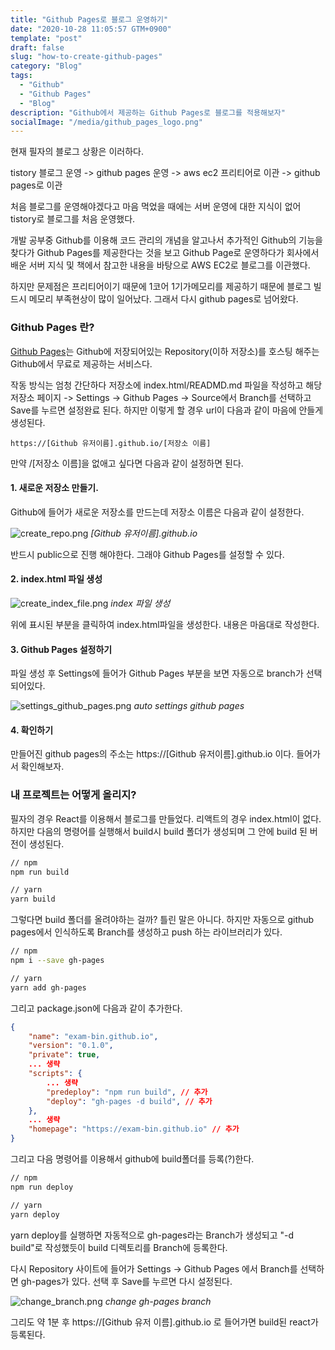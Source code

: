 ```yaml
---
title: "Github Pages로 블로그 운영하기"
date: "2020-10-28 11:05:57 GTM+0900"
template: "post"
draft: false
slug: "how-to-create-github-pages"
category: "Blog"
tags:
  - "Github"
  - "Github Pages"
  - "Blog"
description: "Github에서 제공하는 Github Pages로 블로그를 적용해보자"
socialImage: "/media/github_pages_logo.png"
---
```


현재 필자의 블로그 상황은 이러하다.

tistory 블로그 운영 -> github pages 운영 -> aws ec2 프리티어로 이관 -> github pages로 이관

처음 블로그를 운영해야겠다고 마음 먹었을 때에는 서버 운영에 대한 지식이 없어 tistory로 블로그를 처음 운영했다.

개발 공부중 Github를 이용해 코드 관리의 개념을 알고나서 추가적인 Github의 기능을 찾다가 Github Pages를 제공한다는 것을 보고 Github Page로 운영하다가 회사에서 배운 서버 지식 및 책에서 참고한 내용을 바탕으로 AWS EC2로 블로그를 이관했다.

하지만 문제점은 프리티어이기 때문에 1코어 1기가메모리를 제공하기 때문에 블로그 빌드시 메모리 부족현상이 많이 일어났다. 그래서 다시 github pages로 넘어왔다.

### Github Pages 란?

[Github Pages](https://pages.github.com/)는 Github에 저장되어있는 Repository(이하 저장소)를 호스팅 해주는 Github에서 무료로 제공하는 서비스다.

작동 방식는 엄청 간단하다 저장소에 index.html/READMD.md 파일을 작성하고 해당 저장소 페이지 -> Settings -> Github Pages -> Source에서 Branch를 선택하고 Save를 누르면 설정완료 된다. 하지만 이렇게 할 경우 url이 다음과 같이 마음에 안들게 생성된다.

```
https://[Github 유저이름].github.io/[저장소 이름]
```

만약 /[저장소 이름]을 없애고 싶다면 다음과 같이 설정하면 된다.

#### 1. 새로운 저장소 만들기.

Github에 들어가 새로운 저장소를 만드는데 저장소 이름은 다음과 같이 설정한다.

![create_repo.png](/media/create_repo.png) _[Github 유저이름].github.io_

반드시 public으로 진행 해야한다. 그래야 Github Pages를 설정할 수 있다.

#### 2. index.html 파일 생성

![create_index_file.png](/media/create_index_file.png) _index 파일 생성_

위에 표시된 부분을 클릭하여 index.html파일을 생성한다. 내용은 마음대로 작성한다.

#### 3. Github Pages 설정하기

파일 생성 후 Settings에 들어가 Github Pages 부분을 보면 자동으로 branch가 선택되어있다.

![settings_github_pages.png](/media/settings_github_pages.png) _auto settings github pages_

#### 4. 확인하기

만들어진 github pages의 주소는 https://[Github 유저이름].github.io 이다.
들어가서 확인해보자.

### 내 프로젝트는 어떻게 올리지?

필자의 경우 React를 이용해서 블로그를 만들었다. 리액트의 경우 index.html이 없다. 하지만 다음의 명령어를 실행해서 build시 build 폴더가 생성되며 그 안에 build 된 버전이 생성된다.

```bash
// npm
npm run build

// yarn
yarn build
```

그렇다면 build 폴더를 올려야하는 걸까? 틀린 말은 아니다. 하지만 자동으로 github pages에서 인식하도록 Branch를 생성하고 push 하는 라이브러리가 있다.

```bash
// npm
npm i --save gh-pages

// yarn
yarn add gh-pages
```

그리고 package.json에 다음과 같이 추가한다.

```json
{
    "name": "exam-bin.github.io",
    "version": "0.1.0",
    "private": true,
    ... 생략
    "scripts": {
        ... 생략
        "predeploy": "npm run build", // 추가
        "deploy": "gh-pages -d build", // 추가
    },
    ... 생략
    "homepage": "https://exam-bin.github.io" // 추가
}
```

그리고 다음 명령어를 이용해서 github에 build폴더를 등록(?)한다.

```bash
// npm
npm run deploy

// yarn
yarn deploy
```

yarn deploy를 실행하면 자동적으로 gh-pages라는 Branch가 생성되고 "-d build"로 작성했듯이 build 디렉토리를 Branch에 등록한다.

다시 Repository 사이트에 들어가 Settings -> Github Pages 에서 Branch를 선택하면 gh-pages가 있다. 선택 후 Save를 누르면 다시 설정된다.

![change_branch.png](/media/change_branch.png) _change gh-pages branch_

그리도 약 1분 후 https://[Github 유저 이름].github.io 로 들어가면 build된 react가 등록된다.

